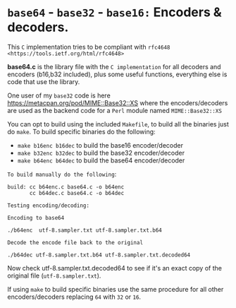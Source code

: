 # ``base64`` - ``base32`` - ``base16:`` Encoders & decoders.

This ``C`` implementation tries to be compliant with ``rfc4648 <https://tools.ietf.org/html/rfc4648>``

**base64.c** is the library file with the ``C implementation`` for all decoders and encoders (b16,b32 included), plus some useful functions, everything else is code that use the library. 

One user of my ``base32`` code is here https://metacpan.org/pod/MIME::Base32::XS where the encoders/decoders are used as the backend code for a ``Perl`` module named ``MIME::Base32::XS``



You can opt to build using the included ``Makefile``, to build all the binaries just do ``make``. To build specific binaries do the following:

 - ``make b16enc b16dec`` to build the base16 encoder/decoder
 - ``make b32enc b32dec`` to build the base32 encoder/decoder
 - ``make b64enc b64dec`` to build the base64 encoder/decoder


``To build manually do the following``:

    build: cc b64enc.c base64.c -o b64enc
           cc b64dec.c base64.c -o b64dec

``Testing encoding/decoding:``

``Encoding to base64``

    ./b64enc  utf-8.sampler.txt utf-8.sampler.txt.b64

``Decode the encode file back to the original``

    ./b64dec utf-8.sampler.txt.b64 utf-8.sampler.txt.decoded64

Now check utf-8.sampler.txt.decoded64 to see if it's an exact copy of the original
file (``utf-8.sampler.txt``).

If using ``make`` to build specific binaries use the same procedure for all other encoders/decoders replacing ``64`` with ``32`` or ``16``.

